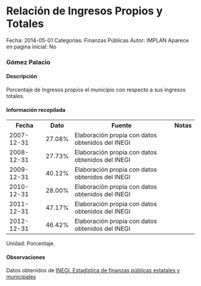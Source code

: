 Relación de Ingresos Propios y Totales
=====

Fecha: 2014-05-01
Categorías: Finanzas Públicas
Autor: IMPLAN
Aparece en pagina inicial: No

### Gómez Palacio

#### Descripción

Porcentaje de Ingresos propios el municipio con respecto a sus ingresos totales.

#### Información recopilada

<table class="table table-hover table-bordered">
  <tr><th>Fecha</th><th>Dato</th><th>Fuente</th><th>Notas</th></tr>
  <tr><td>2007-12-31</td><td>27.08%</td><td>Elaboración propia con datos obtenidos del INEGI</td><td></td></tr>
  <tr><td>2008-12-31</td><td>27.73%</td><td>Elaboración propia con datos obtenidos del INEGI</td><td></td></tr>
  <tr><td>2009-12-31</td><td>40.12%</td><td>Elaboración propia con datos obtenidos del INEGI</td><td></td></tr>
  <tr><td>2010-12-31</td><td>28.00%</td><td>Elaboración propia con datos obtenidos del INEGI</td><td></td></tr>
  <tr><td>2011-12-31</td><td>47.17%</td><td>Elaboración propia con datos obtenidos del INEGI</td><td></td></tr>
  <tr><td>2012-12-31</td><td>46.42%</td><td>Elaboración propia con datos obtenidos del INEGI</td><td></td></tr>
</table>

Unidad: Porcentaje.

#### Observaciones

Datos obtenidos de [INEGI. Estadística de finanzas públicas estatales y municipales](http://www.inegi.org.mx/sistemas/olap/Proyectos/bd/continuas/finanzaspublicas/FPMun.asp?s=est&c=11289&proy=efipem_fmun)
